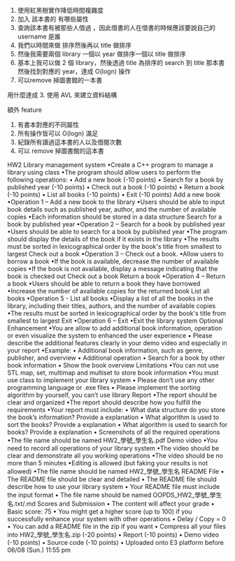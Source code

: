 1. 使用紅黑樹實作降低時間複雜度
2. 加入 該本書的 有哪些屬性
3. 查詢該本書有被那些人借過 ，因此借書的人在借書的時候應該要說自己的 username 是誰
5. 我們以時間來做 排序然後再以 title 做排序
6. 然後我需要兩個 library 一個以 year 做排序一個以 title 做排序
7. 基本上我可以做 2 個 library，然後透過 title 為排序的 search 到 title 那本書然後找到對應的 year，達成 O(logn) 操作
8. 可以remove 掉圖書館的一本書


用什麼達成
3. 使用 AVL 來建立資料結構


額外 feature
1. 有書本對應的不同屬性
2. 所有操作皆可以 O(logn) 滿足
4. 紀錄所有讀過這本書的人以及借閱次數
5. 可以 remove 掉圖書館的這本書


HW2
Library management system
•Create a C++ program to manage a library using class
•The program should allow users to perform the following operations:
• Add a new book (-10 points)
• Search for a book by published year (-10 points)
• Check out a book (-10 points)
• Return a book (-10 points)
• List all books (-10 points)
• Exit (-10 points)
Add a new book
•Operation 1 – Add a new book to the library
•Users should be able to input book details such as published year,
author, and the number of available copies
•Each information should be stored in a data structure
Search for a book by published year
•Operation 2 – Search for a book by published year
•Users should be able to search for a book by published year
•The program should display the details of the book if it exists in the
library
•The results must be sorted in lexicographical order by the book's title
from smallest to largest
Check out a book
•Operation 3 – Check out a book.
•Allow users to borrow a book
•If the book is available, decrease the number of available copies
•If the book is not available, display a message indicating that the book
is checked out
Check out a book
Return a book
•Operation 4 – Return a book
•Users should be able to return a book they have borrowed
•Increase the number of available copies for the returned book
List all books
•Operation 5 - List all books
•Display a list of all the books in the library,
including their titles, authors, and the
number of available copies
•The results must be sorted in lexicographical
order by the book's title from smallest to
largest
Exit
•Operation 6 – Exit
•Exit the library system
Optional Enhancement
•You are allow to add additional book information, operation or even
visualize the system to enhanced the user experience
• Please describe the additional features clearly in your demo video and
especially in your report
•Example:
• Additional book information, such as genre, publisher, and overview
• Additional operation
• Search for a book by other book information
• Show the book overview
Limitations
•You can not use STL map, set, multimap and multiset to store book
information
•You must use class to implement your library system
• Please don’t use any other programming language or .exe files
• Please implement the sorting algorithm by yourself, you can’t use
<algorithm> library
Report
•The report should be clear and organized
•The report should describe how you fulfill the requirements
•Your report must include:
• What data structure do you store the book’s information? Provide a
explanation
• What algorithm is used to sort the books? Provide a explanation
• What algorithm is used to search for books? Provide a explanation
• Screenshots of all the required operations
•The file name should be named HW2_學號_學生名.pdf
Demo video
•You need to record all operations of your library system
•The video should be clear and demonstrate all you working operations
•The video should be no more than 5 minutes
•Editing is allowed (but faking your results is not allowed)
•The file name should be named HW2_學號_學生名
README File
• The README file should be clear and detailed
• The README file should describe how to use your library system
• Your README file must include the input format
• The file name should be named
OOPDS_HW2_學號_學生名.txt/.md
Scores and Submission
• The content will affect your grade
• Basic score: 75
• You might get a higher score (up to 100) if you successfully enhance your system
with other operations
• Delay / Copy = 0
• You can add a README file in the zip if you want
• Compress all your files into HW2_學號_學生名.zip (-20 points)
• Report (-10 points)
• Demo video (-10 points)
• Source code (-10 points)
• Uploaded onto E3 platform before 06/08 (Sun.) 11:55 pm